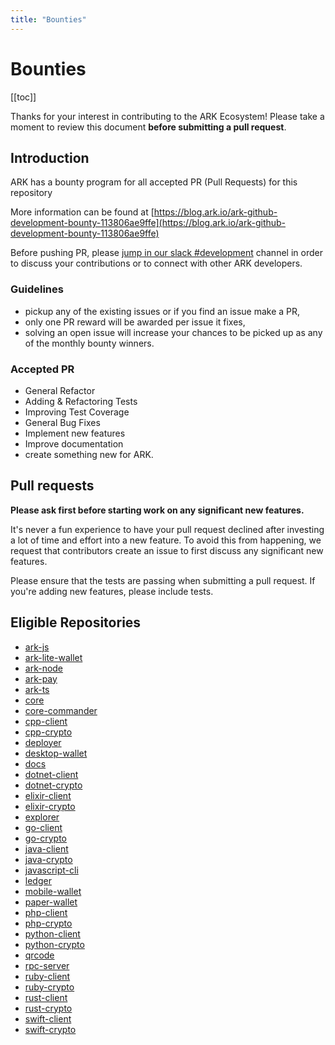```yaml
---
title: "Bounties"
---
```


# Bounties

[[toc]]

Thanks for your interest in contributing to the ARK Ecosystem! Please take a moment to review this document **before submitting a pull request**.

## Introduction

ARK has a bounty program for all accepted PR (Pull Requests) for this repository

More information can be found at [https://blog.ark.io/ark-github-development-bounty-113806ae9ffe](https://blog.ark.io/ark-github-development-bounty-113806ae9ffe)

Before pushing PR, please [jump in our slack #development](https://ark.io/slack) channel in order to discuss your contributions or to connect with other ARK developers.

### Guidelines

- pickup any of the existing issues or if you find an issue make a PR,
- only one PR reward will be awarded per issue it fixes,
- solving an open issue will increase your chances to be picked up as any of the monthly bounty winners.

### Accepted PR

- General Refactor
- Adding & Refactoring Tests
- Improving Test Coverage
- General Bug Fixes
- Implement new features
- Improve documentation
- create something new for ARK.

## Pull requests

**Please ask first before starting work on any significant new features.**

It's never a fun experience to have your pull request declined after investing a lot of time and effort into a new feature. To avoid this from happening, we request that contributors create an issue to first discuss any significant new features.

Please ensure that the tests are passing when submitting a pull request. If you're adding new features, please include tests.

## Eligible Repositories

- [ark-js](https://github.com/ARKEcosystem/ark-js)
- [ark-lite-wallet](https://github.com/ARKEcosystem/ark-lite-wallet)
- [ark-node](https://github.com/ARKEcosystem/ark-node)
- [ark-pay](https://github.com/ARKEcosystem/pay)
- [ark-ts](https://github.com/ARKEcosystem/ark-ts)
- [core](https://github.com/ARKEcosystem/core)
- [core-commander](https://github.com/ARKEcosystem/core-commander)
- [cpp-client](https://github.com/ARKEcosystem/cpp-client)
- [cpp-crypto](https://github.com/ARKEcosystem/cpp-crypto)
- [deployer](https://github.com/ARKEcosystem/deployer)
- [desktop-wallet](https://github.com/ARKEcosystem/desktop-wallet)
- [docs](https://github.com/ARKEcosystem/docs)
- [dotnet-client](https://github.com/ARKEcosystem/dotnet-client)
- [dotnet-crypto](https://github.com/ARKEcosystem/dotnet-crypto)
- [elixir-client](https://github.com/ARKEcosystem/elixir-client)
- [elixir-crypto](https://github.com/ARKEcosystem/elixir-crypto)
- [explorer](https://github.com/ARKEcosystem/explorer)
- [go-client](https://github.com/ARKEcosystem/go-client)
- [go-crypto](https://github.com/ARKEcosystem/go-crypto)
- [java-client](https://github.com/ARKEcosystem/java-client)
- [java-crypto](https://github.com/ARKEcosystem/java-crypto)
- [javascript-cli](https://github.com/ARKEcosystem/javascript-cli)
- [ledger](https://github.com/ARKEcosystem/ledger)
- [mobile-wallet](https://github.com/ARKEcosystem/mobile-wallet)
- [paper-wallet](https://github.com/ARKEcosystem/paper-wallet)
- [php-client](https://github.com/ARKEcosystem/php-client)
- [php-crypto](https://github.com/ARKEcosystem/php-crypto)
- [python-client](https://github.com/ARKEcosystem/python-client)
- [python-crypto](https://github.com/ARKEcosystem/python-crypto)
- [qrcode](https://github.com/ARKEcosystem/qrcode)
- [rpc-server](https://github.com/ARKEcosystem/rpc-server)
- [ruby-client](https://github.com/ARKEcosystem/ruby-client)
- [ruby-crypto](https://github.com/ARKEcosystem/ruby-crypto)
- [rust-client](https://github.com/ARKEcosystem/rust-client)
- [rust-crypto](https://github.com/ARKEcosystem/rust-crypto)
- [swift-client](https://github.com/ARKEcosystem/swift-client)
- [swift-crypto](https://github.com/ARKEcosystem/swift-crypto)
